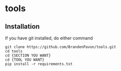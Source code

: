 # tools

## Installation

If you have git installed, do either command

```
git clone https://github.com/BrandenPavon/tools.git
cd tools
cd {SECTION YOU WANT}
cd {TOOL YOU WANT}
pip install -r requirements.txt
```

